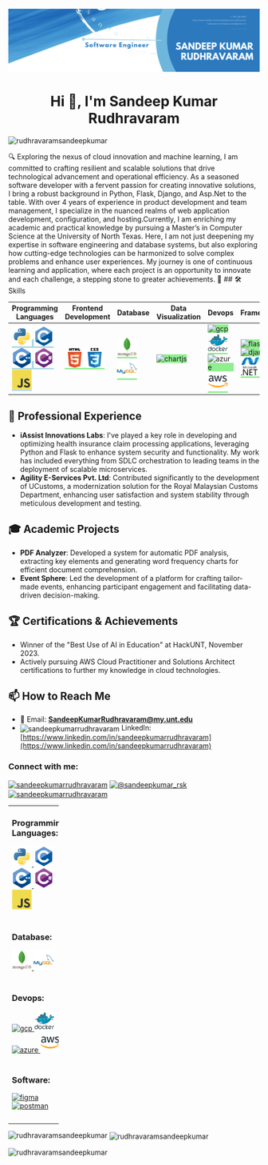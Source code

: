 ![MasterHead](https://raw.githubusercontent.com/rudhravaramsandeepkumar/images/main/Sandeepv2.png)
<!DOCTYPE html>
<html lang="en">
<head>
  <meta charset="UTF-8">
  <meta name="viewport" content="width=device-width, initial-scale=1.0">
</head>
<body>
<h1 align="center">Hi 👋, I'm Sandeep Kumar Rudhravaram</h1>
  <p align="left"> <img src="https://komarev.com/ghpvc/?username=rudhravaramsandeepkumar&label=Profile%20views&color=0e75b6&style=flat" alt="rudhravaramsandeepkumar" /> </p>
🔍 Exploring the nexus of cloud innovation and machine learning, I am committed to crafting resilient and scalable solutions that drive technological advancement and operational efficiency. As a seasoned software developer with a fervent passion for creating innovative solutions, I bring a robust background in Python, Flask, Django, and Asp.Net to the table. With over 4 years of experience in product development and team management, I specialize in the nuanced realms of web application development, configuration, and hosting.Currently, I am enriching my academic and practical knowledge by pursuing a Master’s in Computer Science at the University of North Texas. Here, I am not just deepening my expertise in software engineering and database systems, but also exploring how cutting-edge technologies can be harmonized to solve complex problems and enhance user experiences. My journey is one of continuous learning and application, where each project is an opportunity to innovate and each challenge, a stepping stone to greater achievements. 🚀
## 🛠 Skills

| Programming Languages                                                                                          | Frontend Development                                                                                                        |Database                                                                                                        |Data Visualization                                                                                                        |Devops                                                                                                        |FrameWork                                                                                                        |
|---------------------------------------------------------------------------------------------------------------|-----------------------------------------------------------------------------------------------------------------------------|-----------------------------------------------------------------------------------------------------------------------------|-----------------------------------------------------------------------------------------------------------------------------|-----------------------------------------------------------------------------------------------------------------------------|-----------------------------------------------------------------------------------------------------------------------------|
| <span style="background-color: lightblue;"><img src="https://raw.githubusercontent.com/devicons/devicon/master/icons/python/python-original.svg" width="40" height="40"> <img src="https://raw.githubusercontent.com/devicons/devicon/master/icons/c/c-original.svg" width="40" height="40"> <img src="https://raw.githubusercontent.com/devicons/devicon/master/icons/cplusplus/cplusplus-original.svg" width="40" height="40"> <img src="https://raw.githubusercontent.com/devicons/devicon/master/icons/csharp/csharp-original.svg" width="40" height="40"> <img src="https://raw.githubusercontent.com/devicons/devicon/master/icons/javascript/javascript-original.svg" width="40" height="40"></span>| <span style="background-color: lightgreen;"><img src="https://raw.githubusercontent.com/devicons/devicon/master/icons/html5/html5-original-wordmark.svg" width="40" height="40"><img src="https://raw.githubusercontent.com/devicons/devicon/master/icons/css3/css3-original-wordmark.svg" width="40" height="40"> </span>   | <span style="background-color: lightgreen;"><img src="https://raw.githubusercontent.com/devicons/devicon/master/icons/mongodb/mongodb-original-wordmark.svg" alt="mongodb" width="40" height="40"> <img src="https://raw.githubusercontent.com/devicons/devicon/master/icons/mysql/mysql-original-wordmark.svg" alt="mysql" width="40" height="40"> </span>|<span style="background-color: lightgreen;"> <img src="https://www.chartjs.org/media/logo-title.svg" alt="chartjs" width="40" height="40"> </span>|<span style="background-color: lightgreen;"> <img src="https://www.vectorlogo.zone/logos/google_cloud/google_cloud-icon.svg" alt="gcp" width="40" height="40"> <img src="https://raw.githubusercontent.com/devicons/devicon/master/icons/docker/docker-original-wordmark.svg" alt="docker" width="40" height="40"> <img src="https://www.vectorlogo.zone/logos/microsoft_azure/microsoft_azure-icon.svg" alt="azure" width="40" height="40"> <img src="https://raw.githubusercontent.com/devicons/devicon/master/icons/amazonwebservices/amazonwebservices-original-wordmark.svg" alt="aws" width="40" height="40"> </span>| <span style="background-color: lightgreen;"> <img src="https://www.vectorlogo.zone/logos/pocoo_flask/pocoo_flask-icon.svg" alt="flask" width="40" height="40"> <img src="https://cdn.worldvectorlogo.com/logos/django.svg" alt="django" width="40" height="40" > <img src="https://raw.githubusercontent.com/devicons/devicon/master/icons/dot-net/dot-net-original-wordmark.svg" alt="dotnet" width="40" height="40"> </span>|


## 💼 Professional Experience
- **iAssist Innovations Labs**: I've played a key role in developing and optimizing health insurance claim processing applications, leveraging Python and Flask to enhance system security and functionality. My work has included everything from SDLC orchestration to leading teams in the deployment of scalable microservices.
- **Agility E-Services Pvt. Ltd**: Contributed significantly to the development of UCustoms, a modernization solution for the Royal Malaysian Customs Department, enhancing user satisfaction and system stability through meticulous development and testing.

## 🎓 Academic Projects
- **PDF Analyzer**: Developed a system for automatic PDF analysis, extracting key elements and generating word frequency charts for efficient document comprehension.
- **Event Sphere**: Led the development of a platform for crafting tailor-made events, enhancing participant engagement and facilitating data-driven decision-making.

## 🏆 Certifications & Achievements
- Winner of the "Best Use of AI in Education" at HackUNT, November 2023.
- Actively pursuing AWS Cloud Practitioner and Solutions Architect certifications to further my knowledge in cloud technologies.

## 📫 How to Reach Me
- 📄 Email: **SandeepKumarRudhravaram@my.unt.edu**
- <img align="center" src="https://raw.githubusercontent.com/rahuldkjain/github-profile-readme-generator/master/src/images/icons/Social/linked-in-alt.svg" alt="sandeepkumarrudhravaram" height="15" width="25" />  LinkedIn: [https://www.linkedin.com/in/sandeepkumarrudhravaram](https://www.linkedin.com/in/sandeepkumarrudhravaram)

<h3 align="left">Connect with me:</h3>
<p align="left">
<a href="https://linkedin.com/in/sandeepkumarrudhravaram" target="blank"><img align="center" src="https://raw.githubusercontent.com/rahuldkjain/github-profile-readme-generator/master/src/images/icons/Social/linked-in-alt.svg" alt="sandeepkumarrudhravaram" height="30" width="40" /></a>
<a href="https://www.hackerearth.com/@sandeepkumar_rsk" target="blank"><img align="center" src="https://raw.githubusercontent.com/rahuldkjain/github-profile-readme-generator/master/src/images/icons/Social/hackerearth.svg" alt="@sandeepkumar_rsk" height="30" width="40" /></a>
<a href="https://discord.gg/sandeepkumarrudhravaram" target="blank"><img align="center" src="https://raw.githubusercontent.com/rahuldkjain/github-profile-readme-generator/master/src/images/icons/Social/discord.svg" alt="sandeepkumarrudhravaram" height="30" width="40" /></a>
</p>

<table style="width:20%">
<tr>
<td valign="top" style="width:20%">
<h3 align="left">Programming Languages:</h3>    
<p align="left"> 
<a href="https://www.python.org" target="_blank" rel="noreferrer">
<img src="https://raw.githubusercontent.com/devicons/devicon/master/icons/python/python-original.svg" alt="python" width="40" height="40"/>
</a>
<a href="https://www.cprogramming.com/" target="_blank" rel="noreferrer">
<img src="https://raw.githubusercontent.com/devicons/devicon/master/icons/c/c-original.svg" alt="c" width="40" height="40"/>
</a>
  <a href="https://www.w3schools.com/cpp/" target="_blank" rel="noreferrer">
    <img src="https://raw.githubusercontent.com/devicons/devicon/master/icons/cplusplus/cplusplus-original.svg" alt="cplusplus" width="40" height="40"/>
  </a> 
<a href="https://www.w3schools.com/cs/" target="_blank" rel="noreferrer">
    <img src="https://raw.githubusercontent.com/devicons/devicon/master/icons/csharp/csharp-original.svg" alt="csharp" width="40" height="40"/>
  </a>
  <a href="https://developer.mozilla.org/en-US/docs/Web/JavaScript" target="_blank" rel="noreferrer">
   <img src="https://raw.githubusercontent.com/devicons/devicon/master/icons/javascript/javascript-original.svg" alt="javascript" width="40" height="40"/>
</a>
</p>
</td>

<td valign="top">
<h3 align="left">Frontend Development:</h3>
<p align="left">
<a href="https://www.w3.org/html/" target="_blank" rel="noreferrer">
    <img src="https://raw.githubusercontent.com/devicons/devicon/master/icons/html5/html5-original-wordmark.svg" alt="html5" width="40" height="40"/>
  </a>
<a href="https://www.w3schools.com/css/" target="_blank" rel="noreferrer">
    <img src="https://raw.githubusercontent.com/devicons/devicon/master/icons/css3/css3-original-wordmark.svg" alt="css3" width="40" height="40"/>
  </a>
</p>
</td>
 </tr>

<tr>
<td valign="top">
<h3 align="left">Database:</h3>
<p align="left">
<a href="https://www.mongodb.com/" target="_blank" rel="noreferrer">
    <img src="https://raw.githubusercontent.com/devicons/devicon/master/icons/mongodb/mongodb-original-wordmark.svg" alt="mongodb" width="40" height="40"/>
</a>
<a href="https://www.mysql.com/" target="_blank" rel="noreferrer">
    <img src="https://raw.githubusercontent.com/devicons/devicon/master/icons/mysql/mysql-original-wordmark.svg" alt="mysql" width="40" height="40"/>
</a>
</p>

</td>

<td valign="top">
<h3 align="left">Data Visualization:</h3>
<p align="left">
  <a href="https://www.chartjs.org" target="_blank" rel="noreferrer">
    <img src="https://www.chartjs.org/media/logo-title.svg" alt="chartjs" width="40" height="40"/>
  </a>
</p>
</td>
 </tr>


<tr>
<td valign="top">

<h3 align="left">Devops:</h3>
<p align="left">
   <a href="https://cloud.google.com" target="_blank" rel="noreferrer">
    <img src="https://www.vectorlogo.zone/logos/google_cloud/google_cloud-icon.svg" alt="gcp" width="40" height="40"/>
  </a>
    <a href="https://www.docker.com/" target="_blank" rel="noreferrer">
    <img src="https://raw.githubusercontent.com/devicons/devicon/master/icons/docker/docker-original-wordmark.svg" alt="docker" width="40" height="40"/>
  </a>
    <a href="https://azure.microsoft.com/en-in/" target="_blank" rel="noreferrer">
    <img src="https://www.vectorlogo.zone/logos/microsoft_azure/microsoft_azure-icon.svg" alt="azure" width="40" height="40"/>
  </a>
    <a href="https://aws.amazon.com" target="_blank" rel="noreferrer">
    <img src="https://raw.githubusercontent.com/devicons/devicon/master/icons/amazonwebservices/amazonwebservices-original-wordmark.svg" alt="aws" width="40" height="40"/>
  </a>
</p>

</td>
<td valign="top">
<h3 align="left">Devops:</h3>
<p align="left">
  <a href="https://flask.palletsprojects.com/" target="_blank" rel="noreferrer">
    <img src="https://www.vectorlogo.zone/logos/pocoo_flask/pocoo_flask-icon.svg" alt="flask" width="40" height="40"/>
  </a>
  <a href="https://www.djangoproject.com/" target="_blank" rel="noreferrer">
    <img src="https://cdn.worldvectorlogo.com/logos/django.svg" alt="django" width="40" height="40"/>
  </a>
    <a href="https://dotnet.microsoft.com/" target="_blank" rel="noreferrer">
    <img src="https://raw.githubusercontent.com/devicons/devicon/master/icons/dot-net/dot-net-original-wordmark.svg" alt="dotnet" width="40" height="40"/>
  </a>
</p>
</td>
 </tr>


<tr>
<td valign="top">

<h3 align="left">Software:</h3>
<p align="left">
  <a href="https://www.figma.com/" target="_blank" rel="noreferrer">
    <img src="https://www.vectorlogo.zone/logos/figma/figma-icon.svg" alt="figma" width="40" height="40"/>
  </a>
  <a href="https://postman.com" target="_blank" rel="noreferrer">
    <img src="https://www.vectorlogo.zone/logos/getpostman/getpostman-icon.svg" alt="postman" width="40" height="40"/>
</a>
</p>

</td>
<td valign="top">

<h3 align="left">Software:</h3>
<p align="left">
    <a href="https://git-scm.com/" target="_blank" rel="noreferrer">
    <img src="https://www.vectorlogo.zone/logos/git-scm/git-scm-icon.svg" alt="git" width="40" height="40"/>
  </a> 
<a href="https://www.linux.org/" target="_blank" rel="noreferrer"> 
    <img src="https://raw.githubusercontent.com/devicons/devicon/master/icons/linux/linux-original.svg" alt="linux" width="40" height="40"/>
</a>
</p>
</td>
 </tr>
</table>

<p><img align="left" src="https://github-readme-stats.vercel.app/api/top-langs?username=rudhravaramsandeepkumar&show_icons=true&locale=en&layout=compact" alt="rudhravaramsandeepkumar" /></p>

<p>&nbsp;<img align="center" src="https://github-readme-stats.vercel.app/api?username=rudhravaramsandeepkumar&show_icons=true&locale=en" alt="rudhravaramsandeepkumar" /></p>

<p><img align="center" src="https://github-readme-streak-stats.herokuapp.com/?user=rudhravaramsandeepkumar&" alt="rudhravaramsandeepkumar" /></p>
</body>
</html>
